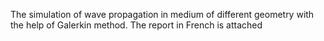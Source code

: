 The simulation of wave propagation in medium of different geometry with the help of Galerkin method. The report in French is attached
